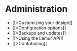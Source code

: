 # Administration

* [[>Customizing your design]]
* [[>Configuration options]]
* [[>Backups and updates]]
* [[>Using the Lemur API]]
* [[>Contributing]]
